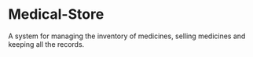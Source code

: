 # Medical-Store
A system for managing the inventory of medicines, selling medicines and keeping all the records.

